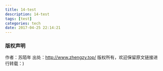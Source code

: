 ```yaml
---
title: 14-test
description: 14-test
tags: [test]
categories: tech
date: 2017-04-25 22:14:21
---
```



### 版权声明
作者：苏陌年
出处：http://www.zhengzy.top/ 
版权所有，欢迎保留原文链接进行转载：)
